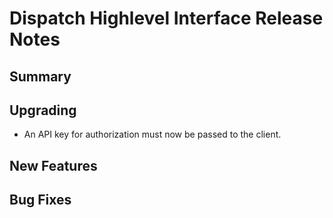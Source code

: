 # Dispatch Highlevel Interface Release Notes

## Summary

<!-- Here goes a general summary of what this release is about -->

## Upgrading

* An API key for authorization must now be passed to the client.

## New Features

<!-- Here goes the main new features and examples or instructions on how to use them -->

## Bug Fixes

<!-- Here goes notable bug fixes that are worth a special mention or explanation -->
